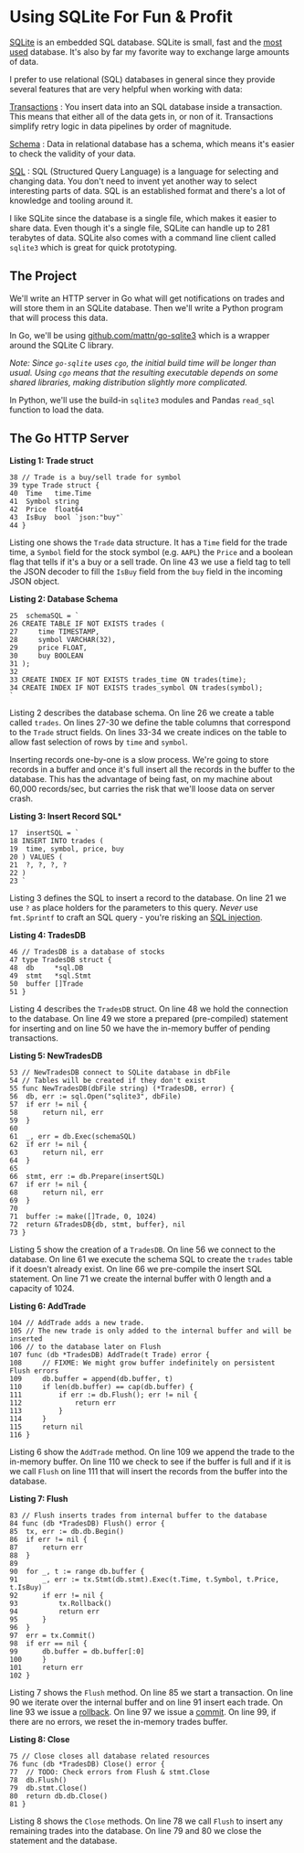 # Using SQLite For Fun & Profit

[SQLite](https://www.sqlite.org/index.html) is an embedded SQL database. SQLite is small, fast and the [most used](https://www.sqlite.org/mostdeployed.html) database. It's also by far my favorite way to exchange large amounts of data.

I prefer to use relational (SQL) databases in general since they provide several features that are very helpful when working with data:

[Transactions](https://en.wikipedia.org/wiki/Database_transaction)
: You insert data into an SQL database inside a transaction. This means that either all of the data gets in, or non of it. Transactions simplify retry logic in data pipelines by order of magnitude.

[Schema](https://en.wikipedia.org/wiki/Database_schema)
: Data in relational database has a schema, which means it's easier to check the validity of your data.

[SQL](https://en.wikipedia.org/wiki/SQL)
: SQL (Structured Query Language) is a language for selecting and changing data. You don't need to invent yet another way to select interesting parts of data. SQL is an established format and there's a lot of knowledge and tooling around it.

I like SQLite since the database is a single file, which makes it easier to share data. Even though it's a single file, SQLite can handle up to 281 terabytes of data. SQLite also comes with a command line client called `sqlite3` which is great for quick prototyping.


## The Project

We'll write an HTTP server in Go what will get notifications on trades and will store them in an SQLite database. Then we'll write a Python program that will process this data.

In Go, we'll be using [github.com/mattn/go-sqlite3](github.com/mattn/go-sqlite3) which is a wrapper around the SQLite C library.

_Note: Since `go-sqlite` uses `cgo`, the initial build time will be longer than usual. Using `cgo` means that the resulting executable depends on some shared libraries, making distribution slightly more complicated._

In Python, we'll use the build-in `sqlite3` modules and Pandas `read_sql` function to load the data.

## The Go HTTP Server

**Listing 1: Trade struct**
```
38 // Trade is a buy/sell trade for symbol
39 type Trade struct {
40 	Time   time.Time
41 	Symbol string
42 	Price  float64
43 	IsBuy  bool `json:"buy"`
44 }
```

Listing one shows the `Trade` data structure. It has a `Time` field for the trade time, a `Symbol` field for the stock symbol (e.g. `AAPL`) the `Price` and a boolean flag that tells if it's a buy or a sell trade.
On line 43 we use a field tag to tell the JSON decoder to fill the `IsBuy` field from the `buy` field in the incoming JSON object.

**Listing 2: Database Schema**
```
25 	schemaSQL = `
26 CREATE TABLE IF NOT EXISTS trades (
27     time TIMESTAMP,
28     symbol VARCHAR(32),
29     price FLOAT,
30     buy BOOLEAN
31 );
32 
33 CREATE INDEX IF NOT EXISTS trades_time ON trades(time);
34 CREATE INDEX IF NOT EXISTS trades_symbol ON trades(symbol);
`
```
Listing 2 describes the database schema. On line 26 we create a table called `trades`. On lines 27-30 we define the table columns that correspond to the `Trade` struct fields. On lines 33-34 we create indices on the table to allow fast selection of rows by `time` and `symbol`.

Inserting records one-by-one is a slow process. We're going to store records in a buffer and once it's full insert all the records in the buffer to the database. This has the advantage of being fast, on my machine about 60,000 records/sec, but carries the risk that we'll loose data on server crash.

**Listing 3: Insert Record SQL***
```
17 	insertSQL = `
18 INSERT INTO trades (
19 	time, symbol, price, buy
20 ) VALUES (
21 	?, ?, ?, ?
22 )
23 `
```

Listing 3 defines the SQL to insert a record to the database. On line 21 we use `?` as place holders for the parameters to this query. *Never* use `fmt.Sprintf` to craft an SQL query - you're risking an [SQL injection](https://xkcd.com/327/).

**Listing 4: TradesDB**
```
46 // TradesDB is a database of stocks
47 type TradesDB struct {
48 	db     *sql.DB
49 	stmt   *sql.Stmt
50 	buffer []Trade
51 }
```

Listing 4 describes the `TradesDB` struct. On line 48 we hold the connection to the database. On line 49 we store a prepared (pre-compiled) statement for inserting and on line 50 we have the in-memory buffer of pending transactions.

**Listing 5: NewTradesDB**
```
53 // NewTradesDB connect to SQLite database in dbFile
54 // Tables will be created if they don't exist
55 func NewTradesDB(dbFile string) (*TradesDB, error) {
56 	db, err := sql.Open("sqlite3", dbFile)
57 	if err != nil {
58 		return nil, err
59 	}
60 
61 	_, err = db.Exec(schemaSQL)
62 	if err != nil {
63 		return nil, err
64 	}
65 
66 	stmt, err := db.Prepare(insertSQL)
67 	if err != nil {
68 		return nil, err
69 	}
70 
71 	buffer := make([]Trade, 0, 1024)
72 	return &TradesDB{db, stmt, buffer}, nil
73 }
```

Listing 5 show the creation of a `TradesDB`. On line 56 we connect to the database. On line 61 we execute the schema SQL to create the `trades` table if it doesn't already exist. On line 66 we pre-compile the insert SQL statement. On line 71 we create the internal buffer with 0 length and a capacity of 1024.

**Listing 6: AddTrade**
```
104 // AddTrade adds a new trade.
105 // The new trade is only added to the internal buffer and will be inserted
106 // to the database later on Flush
107 func (db *TradesDB) AddTrade(t Trade) error {
108 	// FIXME: We might grow buffer indefinitely on persistent Flush errors
109 	db.buffer = append(db.buffer, t)
110 	if len(db.buffer) == cap(db.buffer) {
111 		if err := db.Flush(); err != nil {
112 			return err
113 		}
114 	}
115 	return nil
116 }
```

Listing 6 show the `AddTrade` method. On line 109 we append the trade to the in-memory buffer. On line 110 we check to see if the buffer is full and if it is we call `Flush` on line 111 that will insert the records from the buffer into the database.

**Listing 7: Flush**
```
83 // Flush inserts trades from internal buffer to the database
84 func (db *TradesDB) Flush() error {
85 	tx, err := db.db.Begin()
86 	if err != nil {
87 		return err
88 	}
89 
90 	for _, t := range db.buffer {
91 		_, err := tx.Stmt(db.stmt).Exec(t.Time, t.Symbol, t.Price, t.IsBuy)
92 		if err != nil {
93 			tx.Rollback()
94 			return err
95 		}
96 	}
97 	err = tx.Commit()
98 	if err == nil {
99 		db.buffer = db.buffer[:0]
100 	}
101 	return err
102 }
```

Listing 7 shows the `Flush` method. On line 85 we start a transaction. On line 90 we iterate over the internal buffer and on line 91 insert each trade. On line 93 we issue a [rollback](https://en.wikipedia.org/wiki/Rollback_(data_management)). On line 97 we issue a [commit](https://en.wikipedia.org/wiki/Commit_(data_management)). On line 99, if there are no errors, we reset the in-memory trades buffer.

**Listing 8: Close**
```
75 // Close closes all database related resources
76 func (db *TradesDB) Close() error {
77 	// TODO: Check errors from Flush & stmt.Close
78 	db.Flush()
79 	db.stmt.Close()
80 	return db.db.Close()
81 }
```

Listing 8 shows the `Close` methods. On line 78 we call `Flush` to insert any remaining trades into the database. On line 79 and 80 we close the statement and the database.
